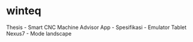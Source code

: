 # winteq
Thesis - Smart CNC Machine Advisor App - Spesifikasi - Emulator Tablet Nexus7 - Mode landscape 

